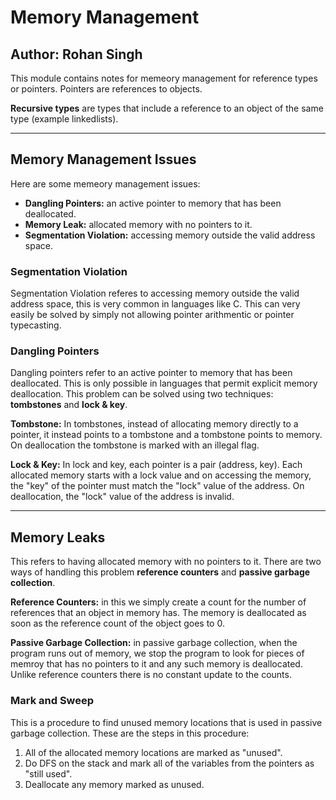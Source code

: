 # Memory Management
## Author: Rohan Singh
This module contains notes for memeory management for reference types or pointers. Pointers are references to objects.

**Recursive types** are types that include a reference to an object of the same type (example linkedlists).

---
## Memory Management Issues
Here are some memeory management issues:  
  - **Dangling Pointers:** an active pointer to memory that has been deallocated.  
  - **Memory Leak:** allocated memory with no pointers to it.  
  - **Segmentation Violation:** accessing memory outside the valid address space.

### Segmentation Violation
Segmentation Violation referes to  accessing memory outside the valid address space, this is very common in languages like C. This can very easily be solved by simply not allowing pointer arithmentic or pointer typecasting.


### Dangling Pointers
Dangling pointers refer to an active pointer to memory that has been deallocated. This is only possible in languages that permit explicit memory deallocation. This problem can be solved using two techniques: **tombstones** and **lock & key**.

**Tombstone:** In tombstones, instead of allocating memory directly to a pointer, it instead points to a tombstone and a tombstone points to memory. On deallocation the tombstone is marked with an illegal flag.

**Lock & Key:** In lock and key, each pointer is a pair (address, key). Each allocated memory starts with a lock value and on accessing the memory, the "key" of the pointer must match the "lock" value of the address. On deallocation, the "lock" value of the address is invalid.

---

## Memory Leaks
This refers to having allocated memory with no pointers to it. There are two ways of handling this problem **reference counters** and **passive garbage collection**. 

**Reference Counters:** in this we simply create a count for the number of references that an object in memory has. The memory is deallocated as soon as the reference count of the object goes to 0.

**Passive Garbage Collection:** in passive garbage collection, when the program runs out of memory, we stop the program to look for pieces of memroy that has no pointers to it and any such memory is deallocated. Unlike reference counters there is no constant update to the counts.

### Mark and Sweep
This is a procedure to find unused memory locations that is used in passive garbage collection. These are the steps in this procedure:  
  1) All of the allocated memory locations are marked as "unused".  
  2) Do DFS on the stack and mark all of the variables from the pointers as "still used".  
  3) Deallocate any memory marked as unused.

